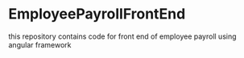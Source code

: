 # EmployeePayrollFrontEnd
this repository contains code for front end of employee payroll using angular framework
